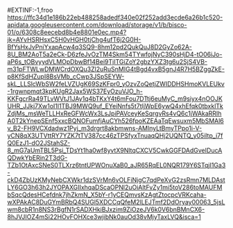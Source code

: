 #EXTINF:-1,froo
https://ffc34d1e186b22eb488258adedf340e02f252add3ecde6a26b1c520-apidata.googleusercontent.com/download/storage/v1/b/bisco-01/o/6308c8eecebd8b4e8801e0ec.mp4?jk=AYvHSRHsxC5H0vHGH0tjChg4ufT6j2G0H-BfYsHxJvPniYxapAcw4q3SQ9-8hm12pd2QukQuJ8D2GyZo62A-8U_BM2AoT5a2eCk-D6zfeJvOzTM4Skm54TYwfojNyC390sHjD4-tO06iJo-aP6s_tOBvyydVLMOpDbwBf14Bei9TjITGiZoY2gbzYXZ3tg6u2SjS4VB-m31pFTWLwDMWCrdOXQu3Zl2uRuSnMIG4tBgd4vxB5gnJ4R7H5BZggZkE-p8KfSdHZupI8BsVMb_cCwp3JSpSEYW-skL_LLSlcWbSW2feLVZUgK69SzKFpr0_yOzvZoQetjZWIDDHSHmoKVLEUkv-1rgwnpmqt3kpKUgR2Jax5WS37EyOzuVJO_h-KKFgcrRa49TLvWVtJ1JAy1q4bTKxY4t6mFou7DTtj6euMyC_m9siyx4nOOJKUHR_JJkj7Xw1oI1l1TBJ9MWQ9uf_EYeiNnfs5t7tljWpE6ywQ4xhEfqk0tbxklTkZdjMs_msWeTLLHxReGFWcWx3LsJpiPAVceyKeSqrgvRs4vQ6c1jWAkaRRIhA0T2kYnepSEnf5xxcBQNOFumfjAuCYh526fpoKZEAaTqEwsuxm5MbSMAl6v_B2-FH9VCXdadwz1Pyj_m3drgrt8akbmwns-AMlnyLtBmyTPpo1i-V-yCN8qX3UTVttRY7YZK7tTV387cc46zTPSfyxTnuaqQHj2UQNTQ_y05iltp_i7fQ0EzJ1-dO2JStahSZ-8_mG7aUmTBL5Psi_TDsYt1ha0wf8yvtX9NltqCXCV5CwkGGFDAdGveIDucAQDwkYbERin2T3dG-TZb1OtAxcSNeS0TLXrz6tntUPWOnuXaB0_aJR65RqEL0NQR179Y6STqjI1Ga3-ckD4ZbUzKMyNebCXWkr1dzSVrMn6vOLFiNjgC7qdPeXvG2zsRmn7MLDAstLY6GO3h63h2JYOPAXGIIxhqaDScaOPNl2uOiAltFvZy1mi5toV286toMAUFMbSqcQdesHCefdnk7jhZkmN_X5bY-r1yCEQmvsKzAgtZtocpcVRKcaha-wXPAkAC8DuGYmBRbQ4SUGl5XDCCqQfeM2lLEJTmf2DdOryay00063_5jsLwm8cbR1n8NS3rBgfN1rSADXHkiBJxzim9ZiOzeJV6k0V6bnBMnCX6-8hJVJIOZ4mSi22HOvFOHXce3wjibNk0auOd38vMjyTaxLVQ&isca=1
